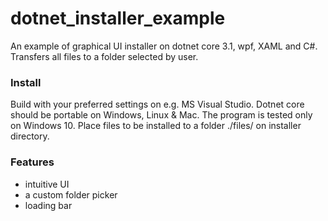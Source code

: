 # dotnet_installer_example

An example of graphical UI installer on dotnet core 3.1, wpf, XAML and C#. Transfers all files to a folder selected by user.

### Install

Build with your preferred settings on e.g. MS Visual Studio. Dotnet core should be portable on Windows, Linux & Mac. The program is tested only on Windows 10. Place files to be installed to a folder ./files/ on installer directory.

### Features

- intuitive UI
- a custom folder picker
- loading bar
